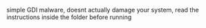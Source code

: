 simple GDI malware, doesnt actually damage your system, read the instructions inside the folder before running
